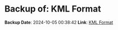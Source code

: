 # Backup of: KML Format

**Backup Date**: 2024-10-05 00:38:42
**Link**: [KML Format](https://przemienniki.net/export/przemienniki.kml)
